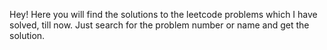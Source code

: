 Hey! Here you will find the solutions to the leetcode problems which I have solved, till now. Just search for the 
problem number or name and get the solution.
